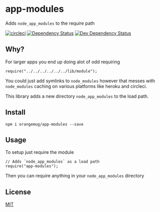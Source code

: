 # app-modules
Adds `node_app_modules` to the require path

[![circleci](https://circleci.com/gh/orangemug/app-modules.png?style=shield)][circleci]
[![Dependency Status](https://david-dm.org/orangemug/app-modules.svg)][dm-prod]
[![Dev Dependency Status](https://david-dm.org/orangemug/app-modules/dev-status.svg)][dm-dev]

[circleci]:  https://circleci.com/gh/orangemug/app-modules
[dm-prod]:   https://david-dm.org/orangemug/app-modules
[dm-dev]:    https://david-dm.org/orangemug/app-modules#info=devDependencies


## Why?
For larger apps you end up doing alot of odd requiring

    require("../../../../../../lib/module");

You could just add symlinks to `node_modules` however that messes with `node_modules` caching on various platforms like heroku and circleci.

This library adds a new directory `node_app_modules` to the load path.



## Install

    npm i orangemug/app-modules --save


## Usage
To setup just require the module

    // Adds `node_app_modules` as a load path
    require("app-modules");

Then you can require anything in your `node_app_modules` directory


## License
[MIT](LICENSE)
